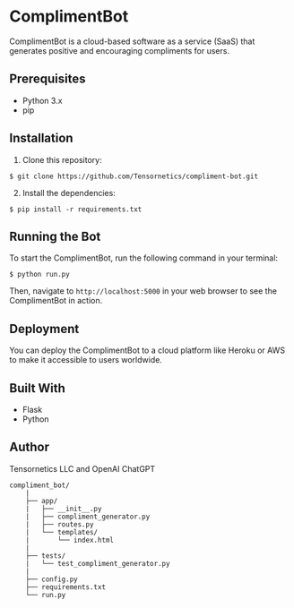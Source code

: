 # ComplimentBot

ComplimentBot is a cloud-based software as a service (SaaS) that generates positive and encouraging compliments for users.

## Prerequisites

- Python 3.x
- pip

## Installation

1. Clone this repository:

```
$ git clone https://github.com/Tensornetics/compliment-bot.git
```

2. Install the dependencies:

```
$ pip install -r requirements.txt
```

## Running the Bot

To start the ComplimentBot, run the following command in your terminal:

```
$ python run.py
```

Then, navigate to `http://localhost:5000` in your web browser to see the ComplimentBot in action.

## Deployment

You can deploy the ComplimentBot to a cloud platform like Heroku or AWS to make it accessible to users worldwide.

## Built With

- Flask
- Python

## Author

Tensornetics LLC and OpenAI ChatGPT

```
compliment_bot/
    |
    ├── app/
    |   ├── __init__.py
    |   ├── compliment_generator.py
    |   ├── routes.py
    |   └── templates/
    |       └── index.html
    |
    ├── tests/
    |   └── test_compliment_generator.py
    |
    ├── config.py
    ├── requirements.txt
    └── run.py
```
